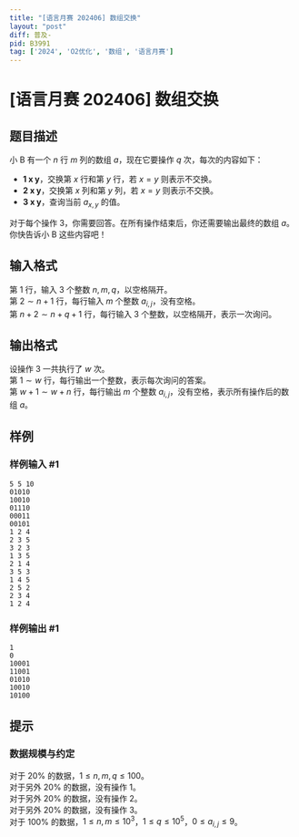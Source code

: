 ```yaml
---
title: "[语言月赛 202406] 数组交换"
layout: "post"
diff: 普及-
pid: B3991
tag: ['2024', 'O2优化', '数组', '语言月赛']
---
```

# [语言月赛 202406] 数组交换
## 题目描述

小 B 有一个 $n$ 行 $m$ 列的数组 $a$，现在它要操作 $q$ 次，每次的内容如下：

- $\textbf{1 x y}$，交换第 $x$ 行和第 $y$ 行，若 $x = y$ 则表示不交换。
- $\textbf{2 x y}$，交换第 $x$ 列和第 $y$ 列，若 $x = y$ 则表示不交换。
- $\textbf{3 x y}$，查询当前 $a_{x, y}$ 的值。

对于每个操作 $3$，你需要回答。在所有操作结束后，你还需要输出最终的数组 $a$。你快告诉小 B 这些内容吧！
## 输入格式

第 $1$ 行，输入 $3$ 个整数 $n,m,q$，以空格隔开。  
第 $2 \sim n + 1$ 行，每行输入 $m$ 个整数 $a_{i, j}$，没有空格。  
第 $n + 2 \sim n + q + 1$ 行，每行输入 $3$ 个整数，以空格隔开，表示一次询问。
## 输出格式

设操作 $3$ 一共执行了 $w$ 次。  
第 $1 \sim w$ 行，每行输出一个整数，表示每次询问的答案。  
第 $w + 1 \sim w + n$ 行，每行输出 $m$ 个整数 $a_{i, j}$，没有空格，表示所有操作后的数组 $a$。
## 样例

### 样例输入 #1
```
5 5 10
01010
10010
01110
00011
00101
1 2 4
2 3 5
3 2 3
1 3 5
2 1 4
3 5 3
1 4 5
2 5 2
2 3 4
1 2 4

```
### 样例输出 #1
```
1
0
10001
11001
01010
10010
10100

```
## 提示

### 数据规模与约定

对于 $20\%$ 的数据，$1 \leq n, m, q \le 100$。  
对于另外 $20\%$ 的数据，没有操作 $1$。  
对于另外 $20\%$ 的数据，没有操作 $2$。  
对于另外 $20\%$ 的数据，没有操作 $3$。  
对于 $100\%$ 的数据，$1 \leq n, m \leq 10^3$，$1 \leq q \leq 10^5$，$0 \leq a_{i, j} \leq 9$。

